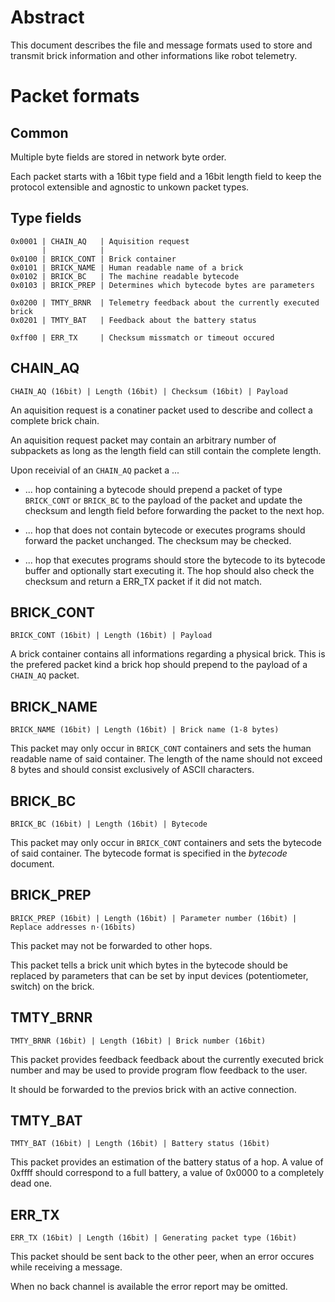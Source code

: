 Abstract
========

This document describes the file and message formats used
to store and transmit brick information and
other informations like robot telemetry.

Packet formats
==============

Common
------

Multiple byte fields are stored in network byte
order.

Each packet starts with a 16bit type field and
a 16bit length field to keep the protocol extensible
and agnostic to unkown packet types.

Type fields
-----------

    0x0001 | CHAIN_AQ   | Aquisition request
           |            |
    0x0100 | BRICK_CONT | Brick container
    0x0101 | BRICK_NAME | Human readable name of a brick
    0x0102 | BRICK_BC   | The machine readable bytecode
    0x0103 | BRICK_PREP | Determines which bytecode bytes are parameters

    0x0200 | TMTY_BRNR  | Telemetry feedback about the currently executed brick
    0x0201 | TMTY_BAT   | Feedback about the battery status

    0xff00 | ERR_TX     | Checksum missmatch or timeout occured
    
CHAIN_AQ
------

    CHAIN_AQ (16bit) | Length (16bit) | Checksum (16bit) | Payload

An aquisition request is a conatiner packet used to describe and
collect a complete brick chain.

An aquisition request packet may contain an arbitrary number of
subpackets as long as the length field can still contain the complete
length.

Upon receivial of an `CHAIN_AQ` packet a ...

- ... hop containing a bytecode should prepend a packet of type
  `BRICK_CONT` or `BRICK_BC` to the payload of the packet and update
  the checksum and length field before forwarding the packet to the next hop.

- ... hop that does not contain bytecode or executes programs
  should forward the packet unchanged.
  The checksum may be checked.

- ... hop that executes programs should store the bytecode to its
  bytecode buffer and optionally start executing it.
  The hop should also check the checksum and return a ERR_TX packet
  if it did not match.

BRICK_CONT
----------

    BRICK_CONT (16bit) | Length (16bit) | Payload

A brick container contains all informations regarding a physical brick.
This is the prefered packet kind a brick hop should prepend to the
payload of a `CHAIN_AQ` packet.

BRICK_NAME
----------

    BRICK_NAME (16bit) | Length (16bit) | Brick name (1-8 bytes)

This packet may only occur in `BRICK_CONT` containers and sets the
human readable name of said container.
The length of the name should not exceed 8 bytes and should consist
exclusively of ASCII characters.

BRICK_BC
--------

    BRICK_BC (16bit) | Length (16bit) | Bytecode

This packet may only occur in `BRICK_CONT` containers and sets the
bytecode of said container.
The bytecode format is specified in the _bytecode_ document.

BRICK_PREP
----------

    BRICK_PREP (16bit) | Length (16bit) | Parameter number (16bit) | Replace addresses n·(16bits)

This packet may not be forwarded to other hops.

This packet tells a brick unit which bytes in the bytecode should be replaced
by parameters that can be set by input devices (potentiometer, switch) on the
brick.

TMTY_BRNR
---------

    TMTY_BRNR (16bit) | Length (16bit) | Brick number (16bit)

This packet provides feedback feedback about the currently executed
brick number and may be used to provide program flow feedback to the user.

It should be forwarded to the previos brick with an active connection.

TMTY_BAT
--------

    TMTY_BAT (16bit) | Length (16bit) | Battery status (16bit)

This packet provides an estimation of the battery status of a hop.
A value of 0xffff should correspond to a full battery, a value of
0x0000 to a completely dead one.

ERR_TX
------

    ERR_TX (16bit) | Length (16bit) | Generating packet type (16bit)

This packet should be sent back to the other peer, when an error
occures while receiving a message.

When no back channel is available the error report may be omitted.
